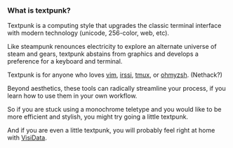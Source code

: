 ### What is textpunk?

Textpunk is a computing style that upgrades the classic terminal interface with modern technology (unicode, 256-color, web, etc).

Like steampunk renounces electricity to explore an alternate universe of steam and gears, textpunk abstains from graphics and develops a preference for a keyboard and terminal.

Textpunk is for anyone who loves [vim](http://vim.org), [irssi](http://irssi.org), [tmux](http://tmux.github.io), or [ohmyzsh](https://github.com/robbyrussell/oh-my-zsh). (Nethack?)

Beyond aesthetics, these tools can radically streamline your process, if you learn how to use them in your own workflow.

So if you are stuck using a monochrome teletype and you would like to be more efficient and stylish, you might try going a little textpunk.

And if you are even a little textpunk, you will probably feel right at home with [VisiData](http://visidata.org).


